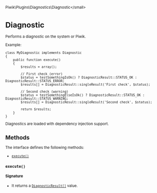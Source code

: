 <small>Piwik\Plugins\Diagnostics\Diagnostic\</small>

Diagnostic
==========

Performs a diagnostic on the system or Piwik.

Example:

    class MyDiagnostic implements Diagnostic
    {
        public function execute()
        {
            $results = array();

            // First check (error)
            $status = testSomethingIsOk() ? DiagnosticResult::STATUS_OK : DiagnosticResult::STATUS_ERROR;
            $results[] = DiagnosticResult::singleResult('First check', $status);

            // Second check (warning)
            $status = testSomethingElseIsOk() ? DiagnosticResult::STATUS_OK : DiagnosticResult::STATUS_WARNING;
            $results[] = DiagnosticResult::singleResult('Second check', $status);

            return $results;
        }
    }

Diagnostics are loaded with dependency injection support.

Methods
-------

The interface defines the following methods:

- [`execute()`](#execute)

<a name="execute" id="execute"></a>
<a name="execute" id="execute"></a>
### `execute()`

#### Signature

- It returns a [`DiagnosticResult[]`](../../../../Piwik/Plugins/Diagnostics/Diagnostic/DiagnosticResult.md) value.

